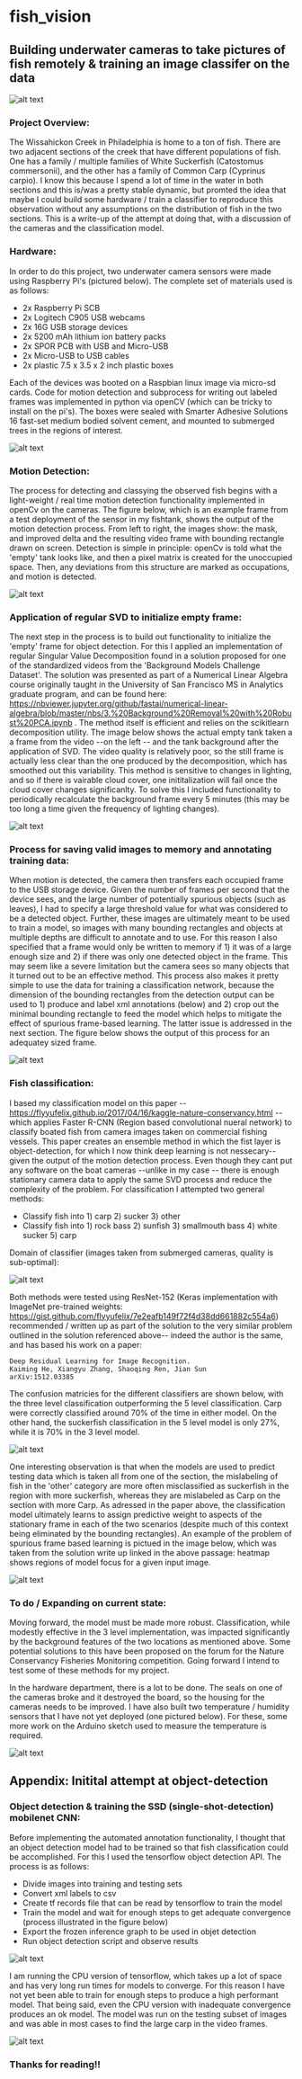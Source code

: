 # fish_vision

## Building underwater cameras to take pictures of fish remotely & training an image classifer on the data

![alt text](https://github.com/emmettFC/selected-projects/blob/master/fish_vision/carp-title-panel-final.png)

### Project Overview: 

The Wissahickon Creek in Philadelphia is home to a ton of fish. There are two adjacent sections of the creek that have different populations of fish. One has a family / multiple families of White Suckerfish (Catostomus commersonii), and the other has a family of Common Carp (Cyprinus carpio). I know this because I spend a lot of time in the water in both sections and this is/was a pretty stable dynamic, but promted the idea that maybe I could build some hardware / train a classifier to reproduce this observation without any assumptions on the distribution of fish in the two sections. This is a write-up of the attempt at doing that, with a discussion of the cameras and the classification model.


### Hardware: 
In order to do this project, two underwater camera sensors were made using Raspberry Pi's (pictured below). The complete set of materials used is as follows: 
  * 2x Raspberry Pi SCB 
  * 2x Logitech C905 USB webcams
  * 2x 16G USB storage devices
  * 2x 5200 mAh lithium ion battery packs
  * 2x SPOR PCB with USB and Micro-USB 
  * 2x Micro-USB to USB cables
  * 2x plastic 7.5 x 3.5 x 2 inch plastic boxes 

Each of the devices was booted on a Raspbian linux image via micro-sd cards. Code for motion detection and subprocess for writing out labeled frames was implemented in python via openCV (which can be tricky to install on the pi's). The boxes were sealed with Smarter Adhesive Solutions 16 fast-set medium bodied solvent cement, and mounted to submerged trees in the regions of interest. 

![alt text](https://github.com/emmettFC/selected-projects/blob/master/fish_vision/assets_README/cams-fnal.png)


### Motion Detection:
The process for detecting and classying the observed fish begins with a light-weight / real time motion detection functionality implemented in openCv on the cameras. The figure below, which is an example frame from a test deployment of the sensor in my fishtank, shows the output of the motion detection process. From left to right, the images show: the mask, and improved delta and the resulting video frame with bounding rectangle drawn on screen. Detection is simple in principle: openCv is told what the 'empty' tank looks like, and then a pixel matrix is created for the unoccupied space. Then, any deviations from this structure are marked as occupations, and motion is detected. 

![alt text](https://github.com/emmettFC/selected-projects/blob/master/fish_vision/assets_README/delta-mask-monitor.png)


### Application of regular SVD to initialize empty frame: 
The next step in the process is to build out functionality to initialize the 'empty' frame for object detection. For this I applied an implementation of regular Singular Value Decomposition found in a solution proposed for one of the standardized videos from the 'Background Models Challenge Dataset'. The solution was presented as part of a Numerical Linear Algebra course originally taught in the University of San Francisco MS in Analytics graduate program, and can be found here: https://nbviewer.jupyter.org/github/fastai/numerical-linear-algebra/blob/master/nbs/3.%20Background%20Removal%20with%20Robust%20PCA.ipynb . The method itself is efficient and relies on the scikitlearn decomposition utility. The image below shows the actual empty tank taken a a frame from the video --on the left -- and the tank background after the application of SVD. The video quality is relatively poor, so the still frame is actually less clear than the one produced by the decomposition, which has smoothed out this variability. This method is sensitive to changes in lighting, and so if there is vairable cloud cover, one inititalization will fail once the cloud cover changes significanlty. To solve this I included functionality to periodically recalculate the background frame every 5 minutes (this may be too long a time given the frequency of lighting changes). 

![alt text](https://github.com/emmettFC/selected-projects/blob/master/fish_vision/assets_README/svd-fnal.png)


### Process for saving valid images to memory and annotating training data: 
When motion is detected, the camera then transfers each occupied frame to the USB storage device. Given the number of frames per second that the device sees, and the large number of potentially spurious objects (such as leaves), I had to specify a large threshold value for what was considered to be a detected object. Further, these images are ultimately meant to be used to train a model, so images with many bounding rectangles and objects at multiple depths are difficult to annotate and to use. For this reason I also specified that a frame would only be written to memory if 1) it was of a large enough size and 2) if there was only one detected object in the frame. This may seem like a severe limitation but the camera sees so many objects that it turned out to be an effective method. This process also makes it pretty simple to use the data for training a classification network, because the dimension of the bounding rectangles from the detection output can be used to 1) produce and label xml annotations (below) and 2) crop out the minimal bounding rectangle to feed the model which helps to mitigate the effect of spurious frame-based learning. The latter issue is addressed in the next section. The figure below shows the output of this process for an adequatey sized frame. 

![alt text](https://github.com/emmettFC/selected-projects/blob/master/fish_vision/assets_README/annot-fnal.png)


### Fish classification: 
I based my classification model on this  paper -- https://flyyufelix.github.io/2017/04/16/kaggle-nature-conservancy.html -- which applies Faster R-CNN (Region based convolutional nueral network) to classify boated fish from camera images taken on commercial fishing vessels. This paper creates an ensemble method in which the fist layer is object-detection, for which I now think deep learning is not nessecary--given the output of the motion detection process. Even though they cant put any software on the boat cameras --unlike in my case -- there is enough stationary camera data to apply the same SVD process and reduce the complexity of the problem. For classification I attempted two general methods: 

  * Classify fish into 1) carp 2) sucker 3) other
  * Classify fish into 1) rock bass 2) sunfish 3) smallmouth bass 4) white sucker 5) carp

Domain of classifier (images taken from submerged cameras, quality is sub-optimal): 

![alt text](https://github.com/emmettFC/selected-projects/blob/master/fish_vision/assets_README/fish-class-fnal.png)


Both methods were tested using ResNet-152 (Keras implementation with ImageNet pre-trained weights: https://gist.github.com/flyyufelix/7e2eafb149f72f4d38dd661882c554a6) recommended / written up as part of the solution to the very similar problem outlined in the solution referenced above-- indeed the author is the same, and has based his work on a paper: 
```
Deep Residual Learning for Image Recognition.
Kaiming He, Xiangyu Zhang, Shaoqing Ren, Jian Sun
arXiv:1512.03385
```
The confusion matricies for the different classifiers are shown below, with the three level classification outperforming the 5 level classification. Carp were correctly classified around 70% of the time in either model. On the other hand, the suckerfish classification in the 5 level model is only 27%, while it is 70% in the 3 level model.

![alt text](https://github.com/emmettFC/selected-projects/blob/master/fish_vision/assets_README/final-confusion.png)


One interesting observation is that when the models are used to predict testing data which is taken all from one of the section, the mislabeling of fish in the 'other' category are more often misclassified as suckerfish in the region with more suckerfish, whereas they are mislabeled as Carp on the section with more Carp. As adressed in the paper above, the classification model ultimately learns to assign predictive weight to aspects of the stationary frame in each of the two scenarios (despite much of this context being eliminated by the bounding rectangles). An example of the problem of spurious frame based learning is pictued in the image below, which was taken from the solution write up linked in the above passage: heatmap shows regions of model focus for a given input image.  


![alt text](https://github.com/emmettFC/selected-projects/blob/master/fish_vision/assets_README/spurious-features.png)

### To do / Expanding on current state: 
Moving forward, the model must be made more robust. Classification, while modestly effective in the 3 level implementation, was impacted significantly by the background features of the two locations as mentioned above. Some potential solutions to this have been proposed on the forum for the Nature Conservancy Fisheries Monitoring competition. Going forward I intend to test some of these methods for my project.  

In the hardware department, there is a lot to be done. The seals on one of the cameras broke and it destroyed the board, so the housing for the cameras needs to be improved. I have also built two temperature / humidity sensors that I have not yet deployed (one pictured below). For these, some more work on the Arduino sketch used to measure the temperature is required. 

![alt text](https://github.com/emmettFC/selected-projects/blob/master/fish_vision/assets_README/ard-fnal.png)

## Appendix: Initital attempt at object-detection

### Object detection & training the SSD (single-shot-detection) mobilenet CNN: 
Before implementing the automated annotation functionality, I thought that an object detection model had to be trained so that fish classification could be accomplished. For this I used the tensorflow object detection API. The process is as follows: 
  * Divide images into training and testing sets
  * Convert xml labels to csv
  * Create tf records file that can be read by tensorflow to train the model
  * Train the model and wait for enough steps to get adequate convergence (process illustrated in the figure below) 
  * Export the frozen inference graph to be used in objet detection
  * Run object detection script and observe results

![alt text](https://github.com/emmettFC/selected-projects/blob/master/fish_vision/assets_README/loss-graph.png)

I am running the CPU version of tensorflow, which takes up a lot of space and has very long run times for models to converge. For this reason I have not yet been able to train for enough steps to produce a high performant model. That being said, even the CPU version with inadequate convergence produces an ok model. The model was run on the testing subset of images and was able in most cases to find the large carp in the video frames.

![alt text](https://github.com/emmettFC/selected-projects/blob/master/fish_vision/assets_README/carp-od-fnal.png)

### Thanks for reading!! 
